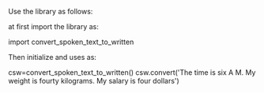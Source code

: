 Use the library as follows:

at first import the library as:

  import convert_spoken_text_to_written

Then initialize and uses as:

  csw=convert_spoken_text_to_written()
  csw.convert('The time is six A M. My weight is fourty kilograms. My salary is four dollars')
